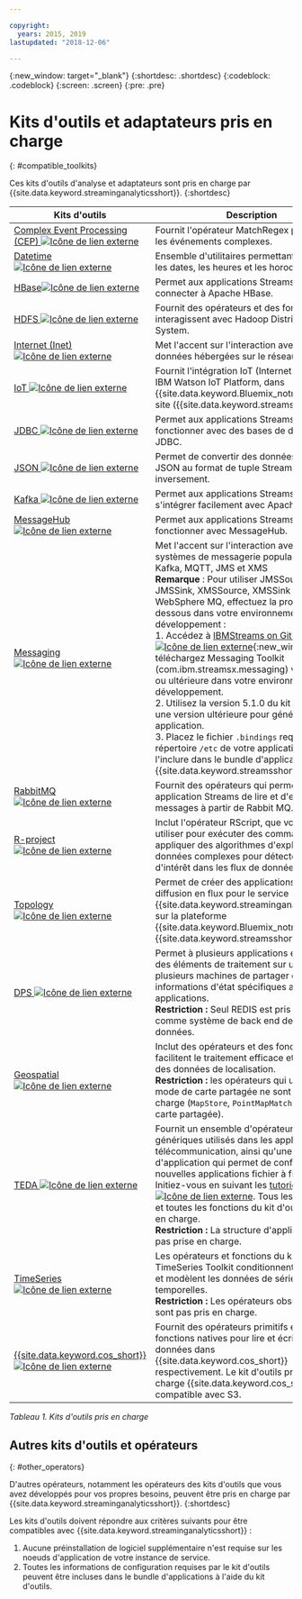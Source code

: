```yaml
---

copyright:
  years: 2015, 2019
lastupdated: "2018-12-06"

---
```


<!-- Attribute definitions -->
{:new_window: target="_blank"}
{:shortdesc: .shortdesc}
{:codeblock: .codeblock}
{:screen: .screen}
{:pre: .pre}

# Kits d'outils et adaptateurs pris en charge
{: #compatible_toolkits}

Ces kits d'outils d'analyse et adaptateurs sont pris en charge par {{site.data.keyword.streaminganalyticsshort}}.
{:shortdesc}

| Kits d'outils                        | Description							                  |
| --------------------------------| --------------------------|
| [Complex Event Processing (CEP) ![Icône de lien externe](../../icons/launch-glyph.svg "Icône de lien externe")](https://ibm.co/2zOwODa)    |	Fournit l'opérateur MatchRegex pour traiter les événements complexes.  		 |
| [Datetime ![Icône de lien externe](../../icons/launch-glyph.svg "Icône de lien externe")](https://ibmstreams.github.io/streamsx.datetime/)	|	Ensemble d'utilitaires permettant de traiter les dates, les heures et les horodatages.	 |
| [HBase![Icône de lien externe](../../icons/launch-glyph.svg "Icône de lien externe")](http://ibmstreams.github.io/streamsx.hbase/)        | Permet aux applications Streams de se connecter à Apache HBase.	 	   |
| [HDFS ![Icône de lien externe](../../icons/launch-glyph.svg "Icône de lien externe")](http://ibmstreams.github.io/streamsx.hdfs/)          | Fournit des opérateurs et des fonctions qui interagissent avec Hadoop Distributed File System.	|
| [Internet (Inet) ![Icône de lien externe](../../icons/launch-glyph.svg "Icône de lien externe")](http://ibmstreams.github.io/streamsx.inet)|  Met l'accent sur l'interaction avec des données hébergées sur le réseau.				       |
| [IoT ![Icône de lien externe](../../icons/launch-glyph.svg "Icône de lien externe")](http://ibmstreams.github.io/streamsx.iot/)            | Fournit l'intégration IoT (Internet of Things) à IBM Watson IoT Platform, dans {{site.data.keyword.Bluemix_notm}} ou sur site ({{site.data.keyword.streamsshort}}). |
| [JDBC ![Icône de lien externe](../../icons/launch-glyph.svg "Icône de lien externe")](http://ibmstreams.github.io/streamsx.jdbc/)          | Permet aux applications Streams de fonctionner avec des bases de données via JDBC.		   |
| [JSON ![Icône de lien externe](../../icons/launch-glyph.svg "Icône de lien externe")](http://ibmstreams.github.io/streamsx.json/)          | Permet de convertir des données du format JSON au format de tuple Streams, et inversement.   		|
| [Kafka ![Icône de lien externe](../../icons/launch-glyph.svg "Icône de lien externe")](https://ibmstreams.github.io/streamsx.kafka/)       | Permet aux applications Streams de s'intégrer facilement avec Apache Kafka. 	 |
| [MessageHub ![Icône de lien externe](../../icons/launch-glyph.svg "Icône de lien externe")](https://ibmstreams.github.io/streamsx.messagehub/) | Permet aux applications Streams de fonctionner avec MessageHub.			     |
| [Messaging ![Icône de lien externe](../../icons/launch-glyph.svg "Icône de lien externe")](https://ibmstreams.github.io/streamsx.messaging/)   |  	Met l'accent sur l'interaction avec des systèmes de messagerie populaires, tels que Kafka, MQTT, JMS et XMS	<br>**Remarque** : Pour utiliser JMSSource, JMSSink, XMSSource, XMSSink avec WebSphere MQ, effectuez la procédure ci-dessous dans votre environnement de développement : <br>1. Accédez à [IBMStreams on GitHub ![Icône de lien externe](../../icons/launch-glyph.svg "Icône de lien externe")](https://github.com/IBMStreams){:new_window} et téléchargez Messaging Toolkit (com.ibm.streamsx.messaging) version 3.0.0 ou ultérieure dans votre environnement de développement.<br>2. Utilisez la version 5.1.0 du kit d'outils ou une version ultérieure pour générer votre application.<br>3. Placez le fichier `.bindings` requis dans le répertoire `/etc` de votre application pour l'inclure dans le bundle d'applications {{site.data.keyword.streamsshort}}.	    |
| [RabbitMQ ![Icône de lien externe](../../icons/launch-glyph.svg "Icône de lien externe")](https://ibmstreams.github.io/streamsx.rabbitmq/)     |  Fournit des opérateurs qui permettant à votre application Streams de lire et d'envoyer des messages à partir de Rabbit MQ.  |
| [R-project ![Icône de lien externe](../../icons/launch-glyph.svg "Icône de lien externe")](https://ibm.co/2rj2lKw)          	   	              |   Inclut l'opérateur RScript, que vous pouvez utiliser pour exécuter des commandes R et appliquer des algorithmes d'exploration de données complexes pour détecter des zones d'intérêt dans les flux de données.			     |
| [Topology ![Icône de lien externe](../../icons/launch-glyph.svg "Icône de lien externe")](http://ibmstreams.github.io/streamsx.topology/)      |  Permet de créer des applications Python de diffusion en flux pour le service {{site.data.keyword.streaminganalyticsshort}} sur la plateforme {{site.data.keyword.Bluemix_notm}} et {{site.data.keyword.streamsshort}}.		     |
| [DPS ![Icône de lien externe](../../icons/launch-glyph.svg "Icône de lien externe")](http://ibmstreams.github.io/streamsx.dps/) |	 Permet à plusieurs applications exécutant des éléments de traitement sur une ou plusieurs machines de partager des informations d'état spécifiques aux applications.<br>**Restriction :** Seul REDIS est pris en charge comme système de back end de base de données.	| 	 	 	
| [Geospatial ![Icône de lien externe](../../icons/launch-glyph.svg "Icône de lien externe")](https://www.ibm.com/support/knowledgecenter/en/SSCRJU_4.3.0/com.ibm.streams.toolkits.doc/spldoc/dita/tk$com.ibm.streams.geospatial/tk$com.ibm.streams.geospatial.html) 	     |	Inclut des opérateurs et des fonctions qui facilitent le traitement efficace et l'indexation des données de localisation.<br>**Restriction :** les opérateurs qui utilisent le mode de carte partagée ne sont pas pris en charge (`MapStore`, `PointMapMatcher` en mode carte partagée).		 |
| [TEDA ![Icône de lien externe](../../icons/launch-glyph.svg "Icône de lien externe")](https://www.ibm.com/support/knowledgecenter/en/SSCRJU_4.3.0/com.ibm.streams.toolkits.doc/spldoc/dita/tk$com.ibm.streams.teda/tk$com.ibm.streams.teda.html)	   | 	Fournit un ensemble d'opérateurs génériques utilisés dans les applications de télécommunication, ainsi qu'une structure d'application qui permet de configurer de nouvelles applications fichier à fichier. Initiez-vous en suivant les [tutoriels TEDA ![Icône de lien externe](../../icons/launch-glyph.svg "Icône de lien externe")](http://ibmstreams.github.io/streamsx.tutorial.teda/). Tous les opérateurs et toutes les fonctions du kit d'outils sont pris en charge. <br>**Restriction :** La structure d'application n'est pas prise en charge.	 	 |
| [TimeSeries ![Icône de lien externe](../../icons/launch-glyph.svg "Icône de lien externe")](https://www.ibm.com/support/knowledgecenter/en/SSCRJU_4.3.0/com.ibm.streams.toolkits.doc/spldoc/dita/tk$com.ibm.streams.timeseries/tk$com.ibm.streams.timeseries.html)	 	  | Les opérateurs et fonctions du kit d'outils TimeSeries Toolkit conditionnent, analysent et modèlent les données de séries temporelles. <br>**Restriction :** Les opérateurs obsolètes ne sont pas pris en charge.	   |
| [{{site.data.keyword.cos_short}} ![Icône de lien externe](../../icons/launch-glyph.svg "Icône de lien externe")](https://bit.ly/2Ggp03T)	 	  | Fournit des opérateurs primitifs et des fonctions natives pour lire et écrire des données dans {{site.data.keyword.cos_short}} respectivement. Le kit d'outils prend en charge {{site.data.keyword.cos_short}} compatible avec S3.	   |

*Tableau 1. Kits d'outils pris en charge*

## Autres kits d'outils et opérateurs
{: #other_operators}

D'autres opérateurs, notamment les opérateurs des kits d'outils que vous avez développés pour vos propres besoins, peuvent être pris en charge par {{site.data.keyword.streaminganalyticsshort}}.
{:shortdesc}

Les kits d'outils doivent répondre aux critères suivants pour être compatibles avec {{site.data.keyword.streaminganalyticsshort}} :

1. Aucune préinstallation de logiciel supplémentaire n'est requise sur les noeuds d'application de votre instance de service.
2. Toutes les informations de configuration requises par le kit d'outils peuvent être incluses dans le bundle d'applications à l'aide du kit d'outils.
